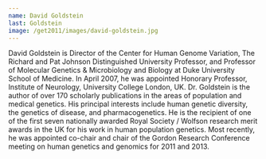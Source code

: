 ```yaml
---
name: David Goldstein
last: Goldstein
image: /get2011/images/david-goldstein.jpg
---
```


David Goldstein is Director of the Center for Human Genome Variation, The Richard and Pat Johnson Distinguished University Professor, and Professor of Molecular Genetics & Microbiology and Biology at Duke University School of Medicine. In April 2007, he was appointed Honorary Professor, Institute of Neurology, University College London, UK. Dr. Goldstein is the author of over 170 scholarly publications in the areas of population and medical genetics. His principal interests include human genetic diversity, the genetics of disease, and pharmacogenetics. He is the recipient of one of the first seven nationally awarded Royal Society / Wolfson research merit awards in the UK for his work in human population genetics. Most recently, he was appointed co-chair and chair of the Gordon Research Conference meeting on human genetics and genomics for 2011 and 2013.
